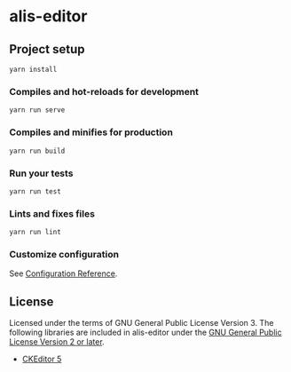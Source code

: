 # alis-editor

## Project setup
```
yarn install
```

### Compiles and hot-reloads for development
```
yarn run serve
```

### Compiles and minifies for production
```
yarn run build
```

### Run your tests
```
yarn run test
```

### Lints and fixes files
```
yarn run lint
```

### Customize configuration
See [Configuration Reference](https://cli.vuejs.org/config/).

## License
Licensed under the terms of GNU General Public License Version 3.
The following libraries are included in alis-editor under the [GNU General Public License Version 2 or later](http://www.gnu.org/licenses/gpl.html).
- [CKEditor 5](https://github.com/ckeditor/ckeditor5)
